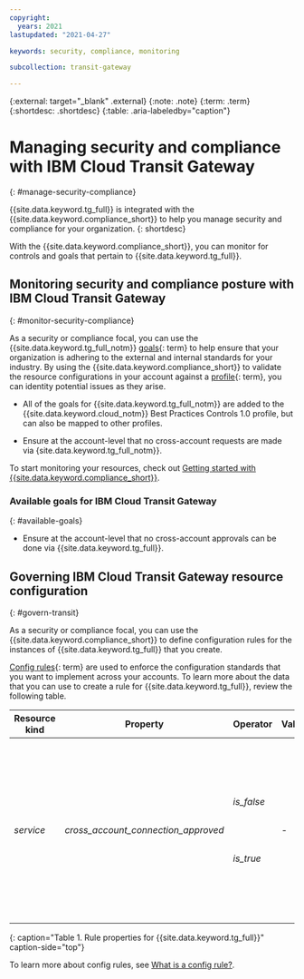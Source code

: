 ```yaml
---
copyright:
  years: 2021
lastupdated: "2021-04-27"

keywords: security, compliance, monitoring

subcollection: transit-gateway

---
```


{:external: target="_blank" .external}
{:note: .note}
{:term: .term}
{:shortdesc: .shortdesc}
{:table: .aria-labeledby="caption"}

# Managing security and compliance with IBM Cloud Transit Gateway
{: #manage-security-compliance}

{{site.data.keyword.tg_full}} is integrated with the {{site.data.keyword.compliance_short}} to help you manage security and compliance for your organization.
{: shortdesc}

<!--Add the following sections as your service onboards to the Security and Compliance Center. You might have only monitoring or you might also have configuration enforcement. Also, if you only have one of the options, be sure to remove the bulleted list and write the following section as a sentence.-->

With the {{site.data.keyword.compliance_short}}, you can monitor for controls and goals that pertain to {{site.data.keyword.tg_full}}.

## Monitoring security and compliance posture with IBM Cloud Transit Gateway
{: #monitor-security-compliance}

As a security or compliance focal, you can use the {{site.data.keyword.tg_full_notm}} [goals](x2117978){: term} to help ensure that your organization is adhering to the external and internal standards for your industry. By using the {{site.data.keyword.compliance_short}} to validate the resource configurations in your account against a [profile](x2034950){: term}, you can identity potential issues as they arise.

* All of the goals for {{site.data.keyword.tg_full_notm}} are added to the {{site.data.keyword.cloud_notm}} Best Practices Controls 1.0 profile, but can also be mapped to other profiles. 

* Ensure at the account-level that no cross-account requests are made via {site.data.keyword.tg_full_notm}}.

To start monitoring your resources, check out [Getting started with {{site.data.keyword.compliance_short}}](https://cloud.ibm.com/docs/security-compliance?topic-security-compliance-getting-started).

### Available goals for IBM Cloud Transit Gateway
{: #available-goals}

* Ensure at the account-level that no cross-account approvals can be done via {{site.data.keyword.tg_full}}.

## Governing IBM Cloud Transit Gateway resource configuration
{: #govern-transit}

As a security or compliance focal, you can use the {{site.data.keyword.compliance_short}} to define configuration rules for the instances of {{site.data.keyword.tg_full}} that you create.

[Config rules](#x3084914){: term} are used to enforce the configuration standards that you want to implement across your accounts. To learn more about the data that you can use to create a rule for {{site.data.keyword.tg_full}}, review the following table.

| Resource kind | Property | Operator | Value | Description |
|----|----------|-------|-------|---------------------------|
| *service* | *cross_account_connection_approved* | *is_false*<br /><br /><br /><br /><br />*is_true* | - | Indicates whether an incoming cross-account request can be approved.<br /><br />Indicates whether the final cross account connection can be deleted.|
{: caption="Table 1. Rule properties for {{site.data.keyword.tg_full}}" caption-side="top"}

To learn more about config rules, see [What is a config rule?](/docs/security-compliance?topic=security-compliance-what-is-rule).
